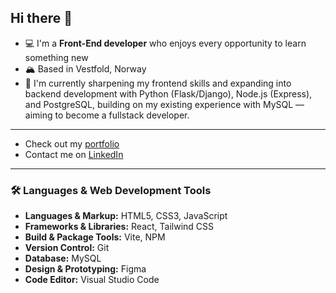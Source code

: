 ## Hi there :wave:

- :computer: I'm a **Front-End developer** who enjoys every opportunity to learn something new
- :mountain_snow: Based in Vestfold, Norway
- :seedling: I'm currently sharpening my frontend skills and expanding into backend development with Python (Flask/Django), Node.js (Express), and PostgreSQL, building on my existing experience with MySQL — aiming to become a fullstack developer.
---
- Check out my [portfolio](https://emmacaroline.github.io/portfolio/index.html) 
- Contact me on [LinkedIn](https://www.linkedin.com/in/emma-caroline-brander-111384318/)
---

### 🛠️ Languages & Web Development Tools
- **Languages & Markup:** HTML5, CSS3, JavaScript
- **Frameworks & Libraries:** React, Tailwind CSS
- **Build & Package Tools:** Vite, NPM
- **Version Control:** Git
- **Database:** MySQL
- **Design & Prototyping:** Figma
- **Code Editor:** Visual Studio Code

